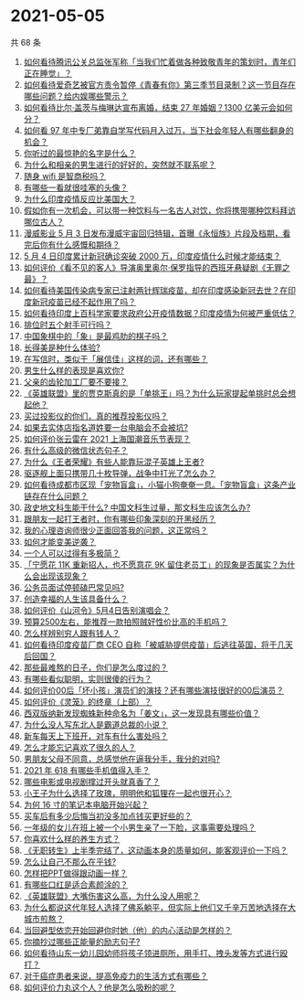 # 2021-05-05

共 68 条

<!-- BEGIN -->
<!-- 最后更新时间 Wed May 05 2021 05:01:30 GMT+0800 (China Standard Time) -->

1. [如何看待腾讯公关总监张军称「当我们忙着做各种致敬青年的策划时，青年们正在睡觉」？](https://www.zhihu.com/question/457759935)
2. [如何看待爱奇艺被官方责令暂停《青春有你》第三季节目录制？这一节目存在哪些问题？给内娱哪些警示？](https://www.zhihu.com/question/457851906)
3. [如何看待比尔·盖茨与梅琳达宣布离婚，结束 27 年婚姻？1300
   亿美元会如何分？](https://www.zhihu.com/question/457737040)
4. [如何看 97
   年中专厂弟靠自学写代码月入过万，当下社会年轻人有哪些翻身的机会？](https://www.zhihu.com/question/457749433)
5. [你听过的最惊艳的名字是什么？](https://www.zhihu.com/question/265694919)
6. [为什么和相亲的男生进行的好好的，突然就不联系呢？](https://www.zhihu.com/question/455019918)
7. [随身 wifi 是智商税吗？](https://www.zhihu.com/question/446103006)
8. [有哪些一看就很哇塞的头像？](https://www.zhihu.com/question/445718825)
9. [为什么印度疫情反应比美国大？](https://www.zhihu.com/question/456804640)
10. [假如你有一次机会，可以带一种饮料与一名古人对饮，你将携带哪种饮料拜访哪位古人？](https://www.zhihu.com/question/457665322)
11. [漫威影业 5 月 3
    日发布漫威宇宙回归特辑，首曝《永恒族》片段及档期，看完后你有什么感慨和期待？](https://www.zhihu.com/question/457703332)
12. [5 月 4 日印度累计新冠确诊突破 2000
    万，印度疫情什么时候才能结束？](https://www.zhihu.com/question/457761447)
13. [如何评价《看不见的客人》导演奥里奥尔·保罗指导的西班牙悬疑剧《无罪之最》？](https://www.zhihu.com/question/453388234)
14. [如何看待美国传染病专家已注射两针辉瑞疫苗，却在印度感染新冠去世？在印度新冠疫苗已经不起作用了吗？](https://www.zhihu.com/question/457803433)
15. [如何看待印度上百科学家要求政府公开疫情数据？印度疫情为何被严重低估？](https://www.zhihu.com/question/457757785)
16. [排位时五个射手可行吗？](https://www.zhihu.com/question/457347115)
17. [中国象棋中的「象」是最鸡肋的棋子吗？](https://www.zhihu.com/question/39282356)
18. [长得美是种什么体验?](https://www.zhihu.com/question/449683760)
19. [在写信时，类似于「展信佳」这样的词，还有哪些？](https://www.zhihu.com/question/27590044)
20. [男生什么样的表现是喜欢你?](https://www.zhihu.com/question/430805859)
21. [父亲的齿轮加工厂要不要接？](https://www.zhihu.com/question/450893153)
22. [《英雄联盟》里的贾克斯真的是「单挑王」吗？为什么玩家提起单挑时总会想起他？](https://www.zhihu.com/question/457010220)
23. [买过投影仪的你们，真的推荐投影仪吗？](https://www.zhihu.com/question/437319206)
24. [如果去实体店指名道姓要一台电脑会不会被坑?](https://www.zhihu.com/question/449490091)
25. [如何评价张云雷在 2021 上海国潮音乐节表现？](https://www.zhihu.com/question/457677090)
26. [有什么高级的微信状态句子？](https://www.zhihu.com/question/440750252)
27. [为什么《王者荣耀》有些人能靠玩混子英雄上王者?](https://www.zhihu.com/question/328458184)
28. [驱逐舰上面只携带几十枚导弹，战争中打光了怎么办？](https://www.zhihu.com/question/39027069)
29. [如何看待成都市区现「宠物盲盒」，小猫小狗奄奄一息。「宠物盲盒」这条产业链存在什么问题？](https://www.zhihu.com/question/457745277)
30. [政史地文科生能干什么? 中国文科生过量，那文科生应该怎么办?](https://www.zhihu.com/question/455156955)
31. [跟朋友一起打王者时，你有哪些印象深刻的开黑经历？](https://www.zhihu.com/question/457741813)
32. [我的心理咨询师很少正面回答我的问题，这正常吗？](https://www.zhihu.com/question/457615630)
33. [如何才能变美逆袭？](https://www.zhihu.com/question/52287991)
34. [一个人可以过得有多极简？](https://www.zhihu.com/question/265827355)
35. [「宁愿花 11K 重新招人，也不愿意花 9K
    留住老员工」的现象是否属实？为什么会出现该现象？](https://www.zhihu.com/question/63878469)
36. [公务员面试停顿磕巴常见吗?](https://www.zhihu.com/question/448057643)
37. [创造幸福的人生该具备什么？](https://www.zhihu.com/question/322796494)
38. [如何评价《山河令》5月4日告别演唱会？](https://www.zhihu.com/question/457830518)
39. [预算2500左右，能推荐一款拍照贼好性价比高的手机吗？](https://www.zhihu.com/question/452624562)
40. [怎么样辨别穷人跟有钱人？](https://www.zhihu.com/question/349437220)
41. [如何看待印度疫苗厂商 CEO
    自称「被威胁提供疫苗」后逃往英国，将于几天后回国？](https://www.zhihu.com/question/457628956)
42. [那些最难熬的日子，你们是怎么度过的？](https://www.zhihu.com/question/452944848)
43. [有哪些看似聪明，实则很傻的行为？](https://www.zhihu.com/question/60864080)
44. [如何评价00后「坏小孩」演员们的演技？还有哪些演技很好的00后演员？](https://www.zhihu.com/question/457684810)
45. [如何评价《灵笼》的终章（上部）？](https://www.zhihu.com/question/457072944)
46. [西双版纳新发现蜘蛛新种命名为「姜文」，这一发现具有哪些价值？](https://www.zhihu.com/question/457371552)
47. [为什么没人写东北人是霸道总裁的小说？](https://www.zhihu.com/question/337970710)
48. [新车每天上下班开，对车有什么害处吗？](https://www.zhihu.com/question/453386492)
49. [怎么才能忘记喜欢了很久的人？](https://www.zhihu.com/question/456682944)
50. [男朋友父母不同意，总感觉他在逼我分手，我分的对吗?](https://www.zhihu.com/question/455441259)
51. [2021 年 618 有哪些手机值得入手？](https://www.zhihu.com/question/457255298)
52. [哪些电影或电视剧撑过开头就真香了？](https://www.zhihu.com/question/449504220)
53. [小王子为什么选择了玫瑰，明明他和狐狸在一起也很开心？](https://www.zhihu.com/question/353104840)
54. [为何 16 寸的笔记本电脑开始兴起？](https://www.zhihu.com/question/456973925)
55. [买车后有多少后悔当初没多加点钱买更好些的？](https://www.zhihu.com/question/455327014)
56. [一年级的女儿在班上被一个小男生亲了一下脸，这事需要处理吗？](https://www.zhihu.com/question/449615832)
57. [你喜欢什么样的养生方式？](https://www.zhihu.com/question/456345968)
58. [《无职转生》上半季完结了，这动画本身的质量如何，能客观评价一下吗？](https://www.zhihu.com/question/450611651)
59. [怎么让自己不那么在乎钱?](https://www.zhihu.com/question/453040828)
60. [怎样把PPT做得跟动画一样？](https://www.zhihu.com/question/21539458)
61. [有哪些口红是适合素颜涂的？](https://www.zhihu.com/question/321097156)
62. [《英雄联盟》大嘴伤害这么高，为什么没人用呢？](https://www.zhihu.com/question/457142246)
63. [为什么都说这代年轻人选择了佛系躺平，但实际上他们又千辛万苦地选择在大城市煎熬？](https://www.zhihu.com/question/457670118)
64. [当回避型依恋开始回避你时她（他）的内心活动是怎样的？](https://www.zhihu.com/question/337217828)
65. [你摘抄过哪些正能量的励志句子?](https://www.zhihu.com/question/449320979)
66. [如何看待山东一幼儿园幼师将孩子领进厕所，用手打、拽头发等方式进行殴打？](https://www.zhihu.com/question/457486021)
67. [对于癌症患者来说，提高免疫力的生活方式有哪些？](https://www.zhihu.com/question/447041986)
68. [如何评价力丸这个人？他是怎么吸粉的呢？](https://www.zhihu.com/question/457715074)

<!-- END -->
